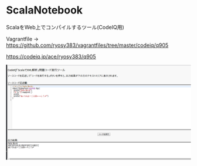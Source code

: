 ScalaNotebook
=============

ScalaをWeb上でコンパイルするツール(CodeIQ用)
  
Vagrantfile -> https://github.com/ryosy383/vagrantfiles/tree/master/codeiq/q905
  
https://codeiq.jp/ace/ryosy383/q905
  
![screen_shot](ss.png)
